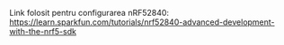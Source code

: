 Link folosit pentru configurarea nRF52840: https://learn.sparkfun.com/tutorials/nrf52840-advanced-development-with-the-nrf5-sdk